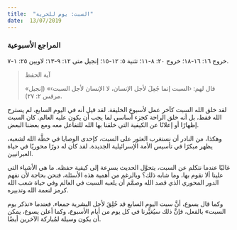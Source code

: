 ```yaml
---
title:  "السبت: يوم للحرية"
date:  13/07/2019
---
```


### المراجع الأسبوعية
خروج ١٦: ١٦-١٨؛ خروج ٢٠: ٨-١١؛ تثنية ٥: ١٢-١٥؛ إنجيل متى ١٢: ٩-١٣؛ لاويين ٢٥: ١-٧.

> <p>آية الحفظ</p>
> «قال لهم: ‹السبت إنما جُعِلَ لأجل الإنسان، لا الإنسان لأجل السبت›» (إنجيل مرقس ٢: ٢٧).

لقد خلق الله السبت كآخر عمل لأسبوع الخليقة. لقد قيل أنه في اليوم السابع، لم يسترح الله فقط، بل أنه خلق الراحة كجزء أساسي لما يجب أن يكون عليه العالم. كان السبت إظهارًا أو إعلانًا عن الكيفية التي خلقنا بها الله للتفاعل معه ومع بعضنا البعض.

وهكذا، من النادر أن نستغرب العثور على السبت، كإحدى الوصايا في خطَّة الله لشعبه، يظهر مبكرًا في تأسيس الأمة الإسرائيلية الجديدة. لقد كان له دورًا محوريًا في حياة العبرانيين.

غالبًا عندما نتكلم عن السبت، يتحوَّل الحديث بسرعة إلى كيفية حفظه. ما هي الأشياء التي علينا ألا نقوم بها، وما شابه ذلك؟ وبالرغم من أهمية هذه الأسئلة، فنحن بحاجة لأن نفهم الدور المحوري الذي قصد الله وصمَّم أن يلعبه السبت في العالم وفي حياة شعب الله كرمز لنعمة الله وتدبيره.

وكما قال يسوع، أنَّ سبت اليوم السابع قد خُلِقَ لأجل البشرية جمعاء. فعندما «نذكر يوم السبت» بالفعل، فإنَّ ذلك سيُغيِّرنا في كل يوم من أيام الأسبوع، وكما أعلن يسوع، يمكن أن يكون وسيلة لمُباركة الآخرين أيضًا.